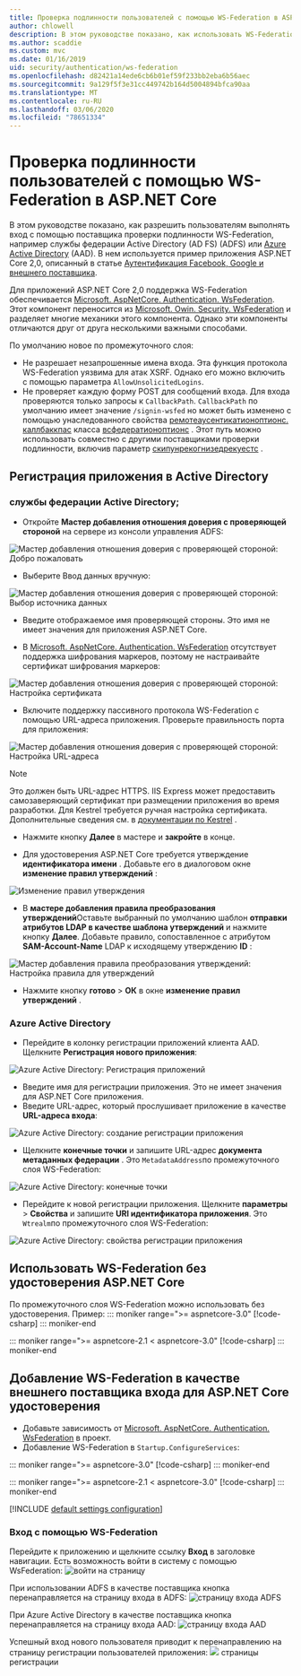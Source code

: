 ```yaml
---
title: Проверка подлинности пользователей с помощью WS-Federation в ASP.NET Core
author: chlowell
description: В этом руководстве показано, как использовать WS-Federation в приложении ASP.NET Core.
ms.author: scaddie
ms.custom: mvc
ms.date: 01/16/2019
uid: security/authentication/ws-federation
ms.openlocfilehash: d82421a14ede6cb6b01ef59f233bb2eba6b56aec
ms.sourcegitcommit: 9a129f5f3e31cc449742b164d5004894bfca90aa
ms.translationtype: MT
ms.contentlocale: ru-RU
ms.lasthandoff: 03/06/2020
ms.locfileid: "78651334"
---
```

# <a name="authenticate-users-with-ws-federation-in-aspnet-core"></a>Проверка подлинности пользователей с помощью WS-Federation в ASP.NET Core

В этом руководстве показано, как разрешить пользователям выполнять вход с помощью поставщика проверки подлинности WS-Federation, например службы федерации Active Directory (AD FS) (ADFS) или [Azure Active Directory](/azure/active-directory/) (AAD). В нем используется пример приложения ASP.NET Core 2,0, описанный в статье [Аутентификация Facebook, Google и внешнего поставщика](xref:security/authentication/social/index).

Для приложений ASP.NET Core 2,0 поддержка WS-Federation обеспечивается [Microsoft. AspNetCore. Authentication. WsFederation](https://www.nuget.org/packages/Microsoft.AspNetCore.Authentication.WsFederation). Этот компонент переносится из [Microsoft. Owin. Security. WsFederation](https://www.nuget.org/packages/Microsoft.Owin.Security.WsFederation) и разделяет многие механики этого компонента. Однако эти компоненты отличаются друг от друга несколькими важными способами.

По умолчанию новое по промежуточного слоя:

* Не разрешает незапрошенные имена входа. Эта функция протокола WS-Federation уязвима для атак XSRF. Однако его можно включить с помощью параметра `AllowUnsolicitedLogins`.
* Не проверяет каждую форму POST для сообщений входа. Для входа проверяются только запросы к `CallbackPath`. `CallbackPath` по умолчанию имеет значение `/signin-wsfed` но может быть изменено с помощью унаследованного свойства [ремотеаусентикатионоптионс. каллбаккпас](/dotnet/api/microsoft.aspnetcore.authentication.remoteauthenticationoptions.callbackpath) класса [всфедератионоптионс](/dotnet/api/microsoft.aspnetcore.authentication.wsfederation.wsfederationoptions) . Этот путь можно использовать совместно с другими поставщиками проверки подлинности, включив параметр [скипунрекогнизедрекуестс](/dotnet/api/microsoft.aspnetcore.authentication.wsfederation.wsfederationoptions.skipunrecognizedrequests) .

## <a name="register-the-app-with-active-directory"></a>Регистрация приложения в Active Directory

### <a name="active-directory-federation-services"></a>службы федерации Active Directory;

* Откройте **Мастер добавления отношения доверия с проверяющей стороной** на сервере из консоли управления ADFS:

![Мастер добавления отношения доверия с проверяющей стороной: Добро пожаловать](ws-federation/_static/AdfsAddTrust.png)

* Выберите Ввод данных вручную:

![Мастер добавления отношения доверия с проверяющей стороной: Выбор источника данных](ws-federation/_static/AdfsSelectDataSource.png)

* Введите отображаемое имя проверяющей стороны. Это имя не имеет значения для приложения ASP.NET Core.

* В [Microsoft. AspNetCore. Authentication. WsFederation](https://www.nuget.org/packages/Microsoft.AspNetCore.Authentication.WsFederation) отсутствует поддержка шифрования маркеров, поэтому не настраивайте сертификат шифрования маркеров:

![Мастер добавления отношения доверия с проверяющей стороной: Настройка сертификата](ws-federation/_static/AdfsConfigureCert.png)

* Включите поддержку пассивного протокола WS-Federation с помощью URL-адреса приложения. Проверьте правильность порта для приложения:

![Мастер добавления отношения доверия с проверяющей стороной: Настройка URL-адреса](ws-federation/_static/AdfsConfigureUrl.png)

> [!NOTE]
> Это должен быть URL-адрес HTTPS. IIS Express может предоставить самозаверяющий сертификат при размещении приложения во время разработки. Для Kestrel требуется ручная настройка сертификата. Дополнительные сведения см. в [документации по Kestrel](xref:fundamentals/servers/kestrel) .

* Нажмите кнопку **Далее** в мастере и **закройте** в конце.

* Для удостоверения ASP.NET Core требуется утверждение **идентификатора имени** . Добавьте его в диалоговом окне **изменение правил утверждений** :

![Изменение правил утверждения](ws-federation/_static/EditClaimRules.png)

* В **мастере добавления правила преобразования утверждений**Оставьте выбранный по умолчанию шаблон **отправки атрибутов LDAP в качестве шаблона утверждений** и нажмите кнопку **Далее**. Добавьте правило, сопоставленное с атрибутом **SAM-Account-Name** LDAP к исходящему утверждению **ID** :

![Мастер добавления правила преобразования утверждений: Настройка правила для утверждений](ws-federation/_static/AddTransformClaimRule.png)

* Нажмите кнопку **готово** > **ОК** в окне **изменение правил утверждений** .

### <a name="azure-active-directory"></a>Azure Active Directory

* Перейдите в колонку регистрации приложений клиента AAD. Щелкните **Регистрация нового приложения**:

![Azure Active Directory: Регистрация приложений](ws-federation/_static/AadNewAppRegistration.png)

* Введите имя для регистрации приложения. Это не имеет значения для ASP.NET Core приложения.
* Введите URL-адрес, который прослушивает приложение в качестве **URL-адреса входа**:

![Azure Active Directory: создание регистрации приложения](ws-federation/_static/AadCreateAppRegistration.png)

* Щелкните **конечные точки** и запишите URL-адрес **документа метаданных федерации** . Это `MetadataAddress`по промежуточного слоя WS-Federation:

![Azure Active Directory: конечные точки](ws-federation/_static/AadFederationMetadataDocument.png)

* Перейдите к новой регистрации приложения. Щелкните **параметры** > **Свойства** и запишите **URI идентификатора приложения**. Это `Wtrealm`по промежуточного слоя WS-Federation:

![Azure Active Directory: свойства регистрации приложения](ws-federation/_static/AadAppIdUri.png)

## <a name="use-ws-federation-without-aspnet-core-identity"></a>Использовать WS-Federation без удостоверения ASP.NET Core

По промежуточного слоя WS-Federation можно использовать без удостоверения. Пример:
::: moniker range=">= aspnetcore-3.0"
[!code-csharp[](ws-federation/samples/StartupNon31.cs?name=snippet)]
::: moniker-end

::: moniker range=">= aspnetcore-2.1 < aspnetcore-3.0"
[!code-csharp[](ws-federation/samples/StartupNon21.cs?name=snippet)]
::: moniker-end

## <a name="add-ws-federation-as-an-external-login-provider-for-aspnet-core-identity"></a>Добавление WS-Federation в качестве внешнего поставщика входа для ASP.NET Core удостоверения

* Добавьте зависимость от [Microsoft. AspNetCore. Authentication. WsFederation](https://www.nuget.org/packages/Microsoft.AspNetCore.Authentication.WsFederation) в проект.
* Добавление WS-Federation в `Startup.ConfigureServices`:

::: moniker range=">= aspnetcore-3.0"
[!code-csharp[](ws-federation/samples/Startup31.cs?name=snippet)]
::: moniker-end

::: moniker range=">= aspnetcore-2.1 < aspnetcore-3.0"
[!code-csharp[](ws-federation/samples/Startup21.cs?name=snippet)]
::: moniker-end

[!INCLUDE [default settings configuration](social/includes/default-settings.md)]

### <a name="log-in-with-ws-federation"></a>Вход с помощью WS-Federation

Перейдите к приложению и щелкните ссылку **Вход** в заголовке навигации. Есть возможность войти в систему с помощью WsFederation: ![войти на страницу](ws-federation/_static/WsFederationButton.png)

При использовании ADFS в качестве поставщика кнопка перенаправляется на страницу входа в ADFS: ![страницу входа ADFS](ws-federation/_static/AdfsLoginPage.png)

При Azure Active Directory в качестве поставщика кнопка перенаправляется на страницу входа AAD: ![страницу входа AAD](ws-federation/_static/AadSignIn.png)

Успешный вход нового пользователя приводит к перенаправлению на страницу регистрации пользователей приложения: ![](ws-federation/_static/Register.png) страницы регистрации